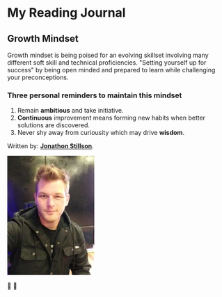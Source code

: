 # My Reading Journal

## Growth Mindset
Growth mindset is being poised for an evolving skillset involving many different soft skill and technical proficiencies. 
"Setting yourself up for success" by being open minded and prepared to learn while challenging your preconceptions.

### Three personal reminders to maintain this mindset
1. Remain **ambitious** and take initiative.
2. **Continuous** improvement means forming new habits when better solutions are discovered.
3. Never shy away from curiousity which may drive **wisdom**. 

Written by: [**Jonathon Stillson**](https://www.github.com/Navelfuzz77).

![Picture](IMG_1.jpg)

:guitar:
:dog:

